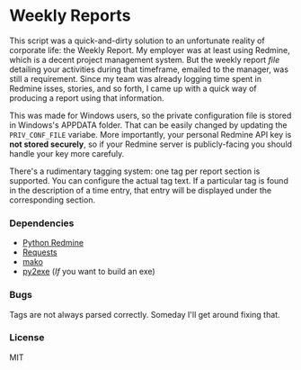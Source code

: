 # Weekly Reports

This script was a quick-and-dirty solution to an unfortunate reality of corporate life: the Weekly Report. My employer was at least using Redmine, which is a decent project management system. But the weekly report _file_ detailing your activities during that timeframe, emailed to the manager, was still a requirement.
Since my team was already logging time spent in Redmine isses, stories, and so forth, I came up with a quick way of producing a report using that information. 

This was made for Windows users, so the private configuration file is stored in Windows's APPDATA folder. That can be easily changed by updating the `PRIV_CONF_FILE` variabe.
More importantly, your personal Redmine API key is **not stored securely**, so if your Redmine server is publicly-facing you should handle your key more carefuly.

There's a rudimentary tagging system: one tag per report section is supported. You can configure the actual tag text. If a particular tag is found in the description of a time entry, that entry will be displayed under the corresponding section.

### Dependencies

- [Python Redmine](https://github.com/maxtepkeev/python-redmine)
- [Requests](https://github.com/kennethreitz/requests)
- [mako](http://www.makotemplates.org/)
- [py2exe](http://www.py2exe.org/) (_If_ you want to build an exe)

### Bugs

Tags are not always parsed correctly. Someday I'll get around fixing that.

### License

MIT
